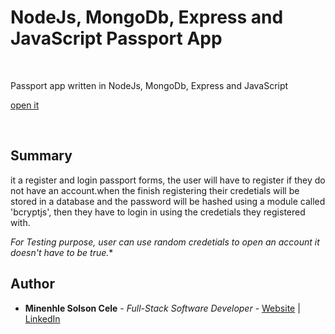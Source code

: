 # NodeJs, MongoDb, Express and JavaScript Passport App

<br>

Passport app written in NodeJs, MongoDb, Express and JavaScript

[open it](https://bit.ly/passport-app)

<br>

## Summary

it a register and login passport forms, the user will have to register if they do not have an account.when the finish registering their credetials will be stored in a database and the password will be hashed using a module called 'bcryptjs', then they have to login in using the credetials they registered with.

*For Testing purpose, user can use random credetials to open an account it doesn't have to be true.**

## Author

* **Minenhle Solson Cele** - *Full-Stack Software Developer* - [Website](https://bit.ly/MinenhleSolson) | [LinkedIn](www.linkedin.com/in/minenhle-solson-cele)
